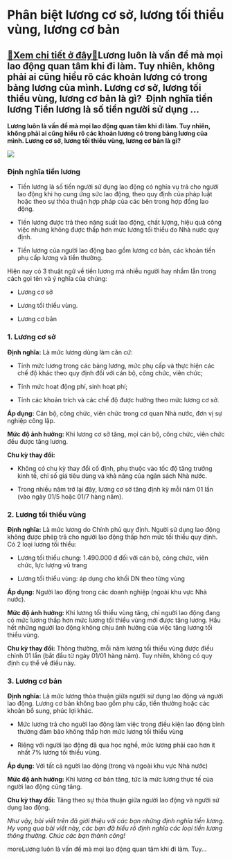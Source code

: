 Phân biệt lương cơ sở, lương tối thiểu vùng, lương cơ bản
=========================================================

[:gift:Xem chi tiết ở đây:gift:](https://hddtvn.com/phan-biet-luong-co-so-luong-toi-thieu-vung-luong-co-ban/)Lương luôn là vấn đề mà mọi lao động quan tâm khi đi làm. Tuy nhiên, không phải ai cũng hiểu rõ các khoản lương có trong bảng lương của mình. Lương cơ sở, lương tối thiểu vùng, lương cơ bản là gì?  Định nghĩa tiền lương Tiền lương là số tiền người sử dụng …
-----------------------------------------------------------------------------------------------------------------------------------------------------------------------------------------------------------------------------------------------------------------

**Lương luôn là vấn đề mà mọi lao động quan tâm khi đi làm. Tuy nhiên, không phải ai cũng hiểu rõ các khoản lương có trong bảng lương của mình. Lương cơ sở, lương tối thiểu vùng, lương cơ bản là gì?**


[![](https://hddtvn.com/wp-content/uploads/2021/01/69789963.jpg)](https://hddtvn.com/wp-content/uploads/2021/01/69789963.jpg)


### Định nghĩa tiền lương




* Tiền lương là số tiền người sử dụng lao động có nghĩa vụ trả cho người lao động khi họ cung ứng sức lao động, theo quy định của pháp luật hoặc theo sự thỏa thuận hợp pháp của các bên trong hợp đồng lao động.

* Tiền lương được trả theo năng suất lao động, chất lượng, hiệu quả công việc nhưng không được thấp hơn mức lương tối thiểu do Nhà nước quy định.

* Tiền lương của người lao động bao gồm lương cơ bản, các khoản tiền phụ cấp lương và tiền thưởng.



Hiện nay có 3 thuật ngữ về tiền lương mà nhiều người hay nhầm lẫn trong cách gọi tên và ý nghĩa của chúng:




* Lương cơ sở

* Lương tối thiểu vùng.

* Lương cơ bản



### 1. Lương cơ sở


**Định nghĩa:** Là mức lương dùng làm căn cứ:




* Tính mức lương trong các bảng lương, mức phụ cấp và thực hiện các chế độ khác theo quy định đối với cán bộ, công chức, viên chức;

* Tính mức hoạt động phí, sinh hoạt phí;

* Tính các khoản trích và các chế độ được hưởng theo mức lương cơ sở.



**Áp dụng:** Cán bộ, công chức, viên chức trong cơ quan Nhà nước, đơn vị sự nghiệp công lập.


**Mức độ ảnh hưởng:** Khi lương cơ sở tăng, mọi cán bộ, công chức, viên chức đều được tăng lương.


**Chu kỳ thay đổi:** 




* Không có chu kỳ thay đổi cố định, phụ thuộc vào tốc độ tăng trưởng kinh tế, chỉ số giá tiêu dùng và khả năng của ngân sách Nhà nước.

* Trong nhiều năm trở lại đây, lương cơ sở tăng định kỳ mỗi năm 01 lần (vào ngày 01/5 hoặc 01/7 hàng năm).



### 2. Lương tối thiểu vùng


**Định nghĩa:** Là mức lương do Chính phủ quy định. Người sử dụng lao động không được phép trả cho người lao động thấp hơn mức tối thiểu quy định. Có 2 loại lương tối thiểu:




* Lương tối thiểu chung: 1.490.000 đ đối với cán bộ, công chức, viên chức, lực lượng vũ trang

* Lương tối thiểu vùng: áp dụng cho khối DN theo từng vùng



**Áp dụng:** Người lao động trong các doanh nghiệp (ngoài khu vực Nhà nước).


**Mức độ ảnh hưởng:** Khi lương tối thiểu vùng tăng, chỉ người lao động đang có mức lương thấp hơn mức lương tối thiểu vùng mới được tăng lương. Hầu hết những người lao động không chịu ảnh hưởng của việc tăng lương tối thiểu vùng.


**Chu kỳ thay đổi:** Thông thường, mỗi năm lương tối thiểu vùng được điều chỉnh 01 lần (bắt đầu từ ngày 01/01 hàng năm). Tuy nhiên, không có quy định cụ thể về điều này.


### 3. Lương cơ bản


**Định nghĩa:** Là mức lương thỏa thuận giữa người sử dụng lao động và người lao động. Lương cơ bản không bao gồm phụ cấp, tiền thưởng hoặc các khoản bổ sung, phúc lợi khác.




* Mức lương trả cho người lao động làm việc trong điều kiện lao động bình thường đảm bảo không thấp hơn mức lương tối thiểu vùng

* Riêng với người lao động đã qua học nghề, mức lương phải cao hơn ít nhất 7% lương tối thiểu vùng.



**Áp dụng:** Với tất cả người lao động (trong và ngoài khu vực Nhà nước)


**Mức độ ảnh hưởng:** Khi lương cơ bản tăng, tức là mức lương thực tế của người lao động cũng tăng.


**Chu kỳ thay đổi:** Tăng theo sự thỏa thuận giữa người lao động và người sử dụng lao động.


*Như vậy, bài viết trên đã giới thiệu với các bạn những định nghĩa tiền lương. Hy vọng qua bài viết này, các bạn đã hiểu rõ định nghĩa các loại tiền lương thông thường. Chúc các bạn thành công!*


moreLương luôn là vấn đề mà mọi lao động quan tâm khi đi làm. Tuy…

